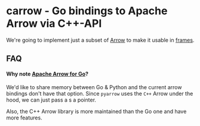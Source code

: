 # carrow - Go bindings to Apache Arrow via C++-API

We're going to implement just a subset of [Arrow](https://arrow.apache.org/) to
make it usable in [frames](https://github.com/v3io/frames).

## FAQ

#### Why note [Apache Arrow for Go](https://github.com/apache/arrow/tree/master/go)?

We'd like to share memory between Go & Python and the current arrow bindings
don't have that option. Since `pyarrow` uses the `C++` Arrow under the hood, we
can just pass a s a pointer.

Also, the C++ Arrow library is more maintained than the Go one and have more
features.
